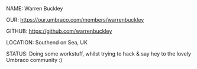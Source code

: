 NAME: Warren Buckley

OUR: https://our.umbraco.com/members/warrenbuckley

GITHUB: https://github.com/warrenbuckley

LOCATION: Southend on Sea, UK

STATUS: Doing some workstuff, whilst trying to hack & say hey to the lovely Umbraco community :)
